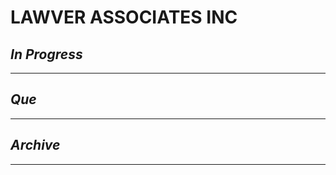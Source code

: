 # LAWVER  ASSOCIATES INC

## *In Progress*

--------------------

## *Que*

-----------------------------------
## *Archive*

-----------------------------------
